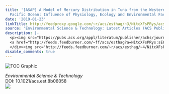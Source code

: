 ```yaml
---
title: '[ASAP] A Model of Mercury Distribution in Tuna from the Western and Central
  Pacific Ocean: Influence of Physiology, Ecology and Environmental Factors'
date: '2019-01-23'
linkTitle: http://feedproxy.google.com/~r/acs/esthag/~3/NitcXFsPRys/acs.est.8b06058
source: 'Environmental Science & Technology: Latest Articles (ACS Publications)'
description: |-
  <p><img src="https://pubs.acs.org/appl/literatum/publisher/achs/journals/content/esthag/0/esthag.ahead-of-print/acs.est.8b06058/20190111/images/medium/es-2018-06058g_0006.gif" alt="TOC Graphic"/></p><div><cite>Environmental Science & Technology</cite></div><div>DOI: 10.1021/acs.est.8b06058</div><div class="feedflare">
  <a href="http://feeds.feedburner.com/~ff/acs/esthag?a=NitcXFsPRys:sE6PWHxrNnI:yIl2AUoC8zA"><img src="http://feeds.feedburner.com/~ff/acs/esthag?d=yIl2AUoC8zA" border="0"></img></a>
  </div><img src="http://feeds.feedburner.com/~r/acs/esthag/~4/NitcXFsPRys" height="1" width="1" ...
disable_comments: true
---
```

<p><img src="https://pubs.acs.org/appl/literatum/publisher/achs/journals/content/esthag/0/esthag.ahead-of-print/acs.est.8b06058/20190111/images/medium/es-2018-06058g_0006.gif" alt="TOC Graphic"/></p><div><cite>Environmental Science & Technology</cite></div><div>DOI: 10.1021/acs.est.8b06058</div><div class="feedflare">
<a href="http://feeds.feedburner.com/~ff/acs/esthag?a=NitcXFsPRys:sE6PWHxrNnI:yIl2AUoC8zA"><img src="http://feeds.feedburner.com/~ff/acs/esthag?d=yIl2AUoC8zA" border="0"></img></a>
</div><img src="http://feeds.feedburner.com/~r/acs/esthag/~4/NitcXFsPRys" height="1" width="1" ...